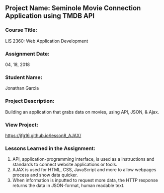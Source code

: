 ## Project Name:  Seminole Movie Connection Application using TMDB API

### Course Title:
LIS 2360:  Web Application Development

### Assignment Date:  
04, 18, 2018

### Student Name:  
Jonathan Garcia

### Project Description:
Building an application that grabs data on movies, using API, JSON, & Ajax.

### View Project:
https://jfg16.github.io/lesson8_AJAX/

### Lessons Learned in the Assignment:
1. API, application-programming interface, is used as a instructions and standards to connect website applications or tools.
2. AJAX is used for HTML, CSS, JavaScript and more to allow webpages process and show data quicker.
3. When information is inputted to request more data, the HTTP response returns the data in JSON-format, human readable text.
